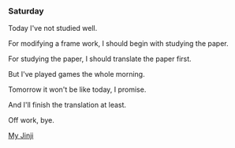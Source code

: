 ### Saturday

Today I've not studied well.

For modifying a frame work, I should begin with studying the paper.

For studying the paper, I should translate the paper first.

But I've played games the whole morning.

Tomorrow it won't be like today, I promise.

And I'll finish the translation at least.

 Off work, bye.



[My Jinji](http://music.163.com/song?id=438462713&userid=61925123)